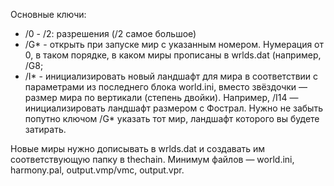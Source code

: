 Основные ключи:
* /0 - /2: разрешения (/2 самое большое)
* /G* - открыть при запуске мир с указанным номером. Нумерация от 0, в таком порядке, в каком миры прописаны в wrlds.dat (например, /G8;
* /I* - инициализировать новый ландшафт для мира в соответствии с параметрами из последнего блока world.ini, вместо звёздочки — размер мира по вертикали (степень двойки). Например, /I14 — инициализировать ландшафт размером с Фострал. Нужно не забыть попутно ключом /G* указать тот мир, ландшафт которого вы будете затирать.

Новые миры нужно дописывать в wrlds.dat и создавать им соответствующую папку в thechain. 
Минимум файлов — world.ini, harmony.pal, output.vmp/vmc, output.vpr.
